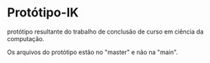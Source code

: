# Protótipo-IK
protótipo resultante do trabalho de conclusão de curso em ciência da computação.

Os arquivos do protótipo estão no "master" e não na "main".

